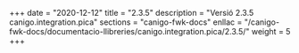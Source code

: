 +++
date        = "2020-12-12"
title       = "2.3.5"
description = "Versió 2.3.5 canigo.integration.pica"
sections    = "canigo-fwk-docs"
enllac		= "/canigo-fwk-docs/documentacio-llibreries/canigo.integration.pica/2.3.5/"
weight		= 5
+++
